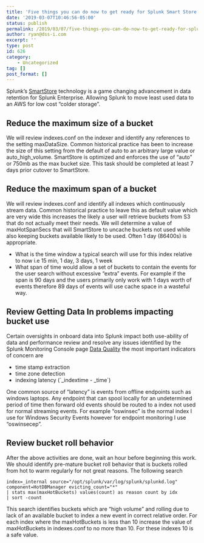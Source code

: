 ```yaml
---
title: 'Five things you can do now to get ready for Splunk Smart Store'
date: '2019-03-07T10:46:56-05:00'
status: publish
permalink: /2019/03/07/five-things-you-can-do-now-to-get-ready-for-splunk-smart-store
author: ryan@dss-i.com
excerpt: ''
type: post
id: 626
category:
    - Uncategorized
tag: []
post_format: []
---
```

Splunk’s [SmartStore](https://docs.splunk.com/Documentation/Splunk/latest/Indexer/AboutSmartStore) technology is a game changing advancement in data retention for Splunk Enterprise. Allowing Splunk to move least used data to an AWS for low cost “colder storage”.

Reduce the maximum size of a bucket
-----------------------------------

We will review indexes.conf on the indexer and identify any references to the setting maxDataSize. Common historical practice has been to increase the size of this setting from the default of auto to an arbitrary large value or auto\_high\_volume. SmartStore is optimized and enforces the use of “auto” or 750mb as the max bucket size. This task should be completed at least 7 days prior cutover to SmartStore.

Reduce the maximum span of a bucket
-----------------------------------

We will review indexes.conf and identify all indexes which continuously stream data. Common historical practice to leave this as default value which are very wide this increases the likely a user will retrieve buckets from S3 that do not actually meet their needs. We will determine a value of maxHotSpanSecs that will SmartStore to uncache buckets not used while also keeping buckets available likely to be used. Often 1 day (86400s) is appropriate.

- What is the time window a typical search will use for this index relative to now i.e 15 min, 1 day, 3 days, 1 week
- What span of time would allow a set of buckets to contain the events for the user search without excessive “extra” events. For example if the span is 90 days and the users primarily only work with 1 days worth of events therefore 89 days of events will use cache space in a wasteful way.

Review Getting Data In problems impacting bucket use
----------------------------------------------------

Certain oversights in onboard data into Splunk impact both use-ability of data and performance review and resolve any issues identified by the Splunk Monitoring Console page [Data Quality](https://docs.splunk.com/Documentation/Splunk/7.2.4/DMC/Dataquality) the most important indicators of concern are

- <div class="li_content">time stamp extraction</div>
- <div class="li_content">time zone detection</div>
- <div class="li_content">indexing latency (`_indextime - _time`)</div>

One common source of “latency” is events from offline endpoints such as windows laptops. Any endpoint that can spool locally for an undetermined period of time then forward old events should be routed to a index not used for normal streaming events. For example “oswinsec” is the normal index I use for Windows Security Events however for endpoint monitoring I use “oswinsecep”.

Review bucket roll behavior
---------------------------

After the above activities are done, wait an hour before beginning this work. We should identify pre-mature bucket roll behavior that is buckets rolled from hot to warm regularly for not great reasons. The following search

```
index=_internal source="/opt/splunk/var/log/splunk/splunkd.log"
component=HotDBManager evicting_count="*" 
| stats max(maxHotBuckets) values(count) as reason count by idx
| sort -count
```

This search identifies buckets which are “high volume” and rolling due to lack of an available bucket to index a new event in correct relative order. For each index where the maxHotBuckets is less than 10 increase the value of maxHotBuckets in indexes.conf to no more than 10. For these indexes 10 is a safe value.